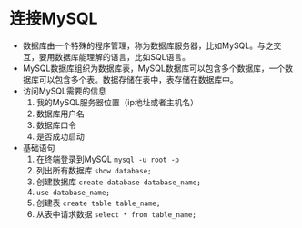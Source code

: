 # 连接MySQL

* 数据库由一个特殊的程序管理，称为数据库服务器，比如MySQL。与之交互，要用数据库能理解的语言，比如SQL语言。
* MySQL数据库组织为数据库表，MySQL数据库可以包含多个数据库，一个数据库可以包含多个表。数据存储在表中，表存储在数据库中。
* 访问MySQL需要的信息
  1. 我的MySQL服务器位置（ip地址或者主机名）
  2. 数据库用户名
  3. 数据库口令
  4. 是否成功启动
* 基础语句
  1. 在终端登录到MySQL `mysql -u root -p`
  2. 列出所有数据库 `show database;`
  3. 创建数据库 `create database database_name;`
  4. `use database_name;`
  5. 创建表 `create table table_name;`
  6. 从表中请求数据 `select * from table_name;`
